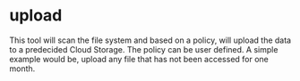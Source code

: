 # upload
This tool will scan the file system and based on a policy, 
will upload the data to a predecided Cloud Storage. 
The policy can be user defined. A simple example would be, 
upload any file that has not been accessed for one month.
